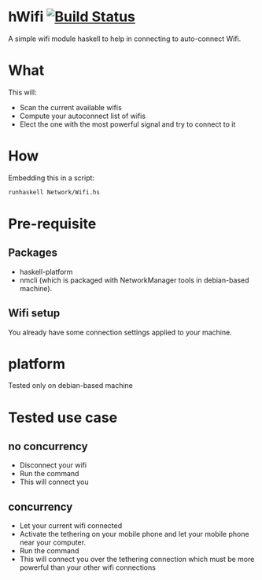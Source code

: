 hWifi [![Build Status](https://travis-ci.org/ardumont/hWifi.png?branch=master)](https://travis-ci.org/ardumont/hWifi)
=====================================================================================================================

A simple wifi module haskell to help in connecting to auto-connect Wifi.

# What

This will:
- Scan the current available wifis
- Compute your autoconnect list of wifis
- Elect the one with the most powerful signal and try to connect to it

# How

Embedding this in a script:

```sh
runhaskell Network/Wifi.hs
```

# Pre-requisite

## Packages

- haskell-platform
- nmcli (which is packaged with NetworkManager tools in debian-based machine).

## Wifi setup

You already have some connection settings applied to your machine.

# platform

Tested only on debian-based machine

# Tested use case

## no concurrency

- Disconnect your wifi
- Run the command
- This will connect you 

## concurrency

- Let your current wifi connected
- Activate the tethering on your mobile phone and let your mobile phone near your computer.
- Run the command
- This will connect you over the tethering connection which must be more powerful than your other wifi connections
